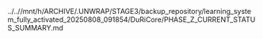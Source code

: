 ../..//mnt/h/ARCHIVE/.UNWRAP/STAGE3/backup_repository/learning_system_fully_activated_20250808_091854/DuRiCore/PHASE_Z_CURRENT_STATUS_SUMMARY.md